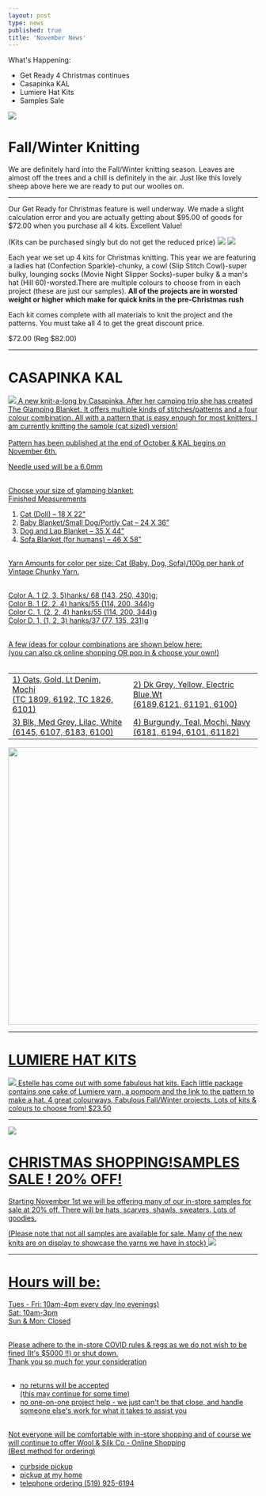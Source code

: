```yaml
---
layout: post
type: news
published: true
title: 'November News'
---
```


What's Happening:

- Get Ready 4 Christmas continues
- Casapinka KAL
- Lumiere Hat Kits
- Samples Sale

<img src="/img/sheep.jpg" /> 
<h1>Fall/Winter Knitting</h1>

We are definitely hard into the Fall/Winter knitting season. Leaves are almost off the trees and a chill is definitely in the air. Just like this lovely sheep above here we are ready to put our woolies on. 
 
<hr />
Our Get Ready for Christmas feature is well underway. We made a slight calculation error and you are actually getting about $95.00 of goods for $72.00 when you purchase all 4 kits. Excellent Value!

(Kits can be purchased singly but do not get the reduced price)
<img src="/img/xmas2020a.jpg" /> 
<img src="/img/xmas2020b.jpg" /> 

Each year we set up 4 kits for Christmas knitting. This year we are featuring a ladies hat (Confection Sparkle)-chunky, a cowl  (Slip Stitch Cowl)-super bulky,  lounging socks (Movie Night Slipper Socks)-super bulky & a man's hat (Hill 60)-worsted.There are multiple colours to choose from in each project (these are just our samples).
**All of the projects are in worsted weight or higher which make for quick knits in the pre-Christmas rush**

Each kit comes complete with all materials to knit the project and the patterns. You must take all 4 to get the great discount price.

$72.00  (Reg $82.00) 
<hr />
<h1>CASAPINKA KAL</h1>

<a href="https://www.ravelry.com/patterns/library/sharons-glamping-blanket"><img src="/img/casapinka.jpg" /> 
A new knit-a-long by Casapinka. After her camping trip she has created The Glamping Blanket. It offers multiple kinds of stitches/patterns and a four colour combination. All with a pattern that is easy enough for most knitters.  I am currently knitting the sample (cat sized) version!
<br /><br />
Pattern has been published at the end of October & KAL begins on November 6th. 

Needle used will be a 6.0mm <br /><br />
 
Choose your size of glamping blanket:<br />
Finished Measurements<br />
1. Cat (Doll) – 18 X 22"<br />
2. Baby Blanket/Small Dog/Portly Cat – 24 X 36”   <br />
3. Dog and Lap Blanket – 35 X 44”   <br />
4. Sofa Blanket (for humans) – 46 X 58”<br /><br />
 
Yarn Amounts for color per size: Cat (Baby, Dog, Sofa)/100g per hank of Vintage Chunky Yarn.<br /><br />
 
Color A. 1 (2, 3, 5)hanks/ 68 (143, 250, 430)g;<br />
Color B. 1 (2, 2, 4) hanks/55 (114, 200, 344)g<br />
Color C. 1, (2, 2, 4) hanks/55 (114, 200, 344)g<br />
Color D. 1, (1, 2, 3) hanks/37 (77, 135, 231)g<br /><br />

A few ideas for colour combinations are shown below here:<br />
 (you can also ck online shopping OR pop in & choose your own!)<br /><br />
<table><tr><td>
1) Oats, Gold, Lt Denim, Mochi  <br />  
 (TC 1809, 6192, TC 1826, 6101) </td>      
<td>2) Dk Grey, Yellow, Electric Blue,Wt   <br />  
 (6189,6121, 61191, 6100) </td></tr>
 <tr><td>
3) Blk, Med Grey, Lilac, White <br />       
  (6145, 6107, 6183, 6100)   </td>
 <td> 4) Burgundy, Teal, Mochi, Navy<br />
  (6181, 6194, 6101, 61182)  </td></tr></table>
<img src="/img/casapinka_yarn.jpg" width="583" height="561" /> 
<hr />
<h1>LUMIERE HAT KITS</h1>
<img src="/img/lumiere.jpg" /> 
Estelle has come out with some fabulous hat kits. Each little package contains one cake of Lumiere yarn, a pompom and the link to the pattern to make a hat. 4 great colourways. Fabulous Fall/Winter projects.
Lots of kits & colours to choose from!
$23.50
<hr />
<img src="/img/xmas_sale.jpg" /> 
<h1>CHRISTMAS SHOPPING!SAMPLES SALE ! 20%  OFF!</h1>

Starting November 1st we will be offering many of our in-store samples for sale at 20% off. There will be hats, scarves, shawls, sweaters. Lots of goodies. 

(Please note that not all samples are available for sale. Many of the new knits are on display to showcase the yarns we have in stock)
<img src="/img/xmas_sale_b.jpg" /> 
<hr />
<h1>Hours will be:</h1>
Tues - Fri:  10am-4pm every day  (no evenings)<br />
Sat:  10am-3pm<br />
Sun & Mon:  Closed<br /><br />

Please adhere to the in-store COVID rules & regs as we do not wish to be fined (It's $5000 !!) or shut down.<br />
Thank you so much for your consideration<br /><br />

- no returns will be accepted <br />
   (this may continue for some time)<br />
- no one-on-one project help - we just can't be that
  close, and handle someone else's work for what
   it takes to assist you<br /><br />

Not everyone will be comfortable with in-store shopping and of course we will continue to offer
Wool & Silk Co - Online Shopping   <br />
(Best method for ordering)<br />
- curbside pickup<br />
- pickup at my home<br />
- telephone ordering  (519) 925-6194

